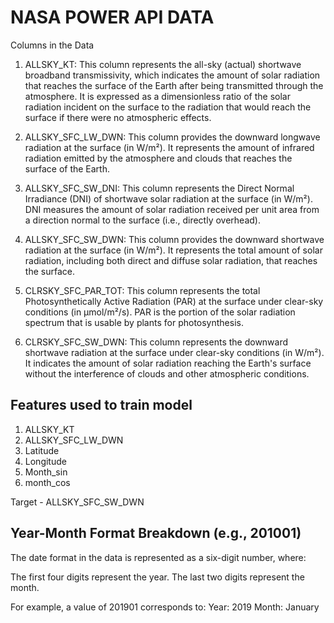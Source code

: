 
# NASA POWER API DATA 

Columns in the Data

1. ALLSKY_KT:
    This column represents the all-sky (actual) shortwave broadband transmissivity, which indicates the amount of solar radiation that reaches the surface of the Earth after being transmitted through the atmosphere. It is expressed as a dimensionless ratio of the solar radiation incident on the surface to the radiation that would reach the surface if there were no atmospheric effects.

2. ALLSKY_SFC_LW_DWN:
    This column provides the downward longwave radiation at the surface (in W/m²). It represents the amount of infrared radiation emitted by the atmosphere and clouds that reaches the surface of the Earth.

3. ALLSKY_SFC_SW_DNI:
    This column represents the Direct Normal Irradiance (DNI) of shortwave solar radiation at the surface (in W/m²). DNI measures the amount of solar radiation received per unit area from a direction normal to the surface (i.e., directly overhead).

4. ALLSKY_SFC_SW_DWN:
    This column provides the downward shortwave radiation at the surface (in W/m²). It represents the total amount of solar radiation, including both direct and diffuse solar radiation, that reaches the surface.

5. CLRSKY_SFC_PAR_TOT:
    This column represents the total Photosynthetically Active Radiation (PAR) at the surface under clear-sky conditions (in µmol/m²/s). PAR is the portion of the solar radiation spectrum that is usable by plants for photosynthesis.

6. CLRSKY_SFC_SW_DWN:
    This column represents the downward shortwave radiation at the surface under clear-sky conditions (in W/m²). It indicates the amount of solar radiation reaching the Earth's surface without the interference of clouds and other atmospheric conditions.

## Features used to train model 
1. ALLSKY_KT
2. ALLSKY_SFC_LW_DWN
3. Latitude
4. Longitude
5. Month_sin
6. month_cos

Target - ALLSKY_SFC_SW_DWN

## Year-Month Format Breakdown (e.g., 201001)
The date format in the data is represented as a six-digit number, where:

The first four digits represent the year.
The last two digits represent the month.

For example, a value of 201901 corresponds to:
Year: 2019
Month: January
